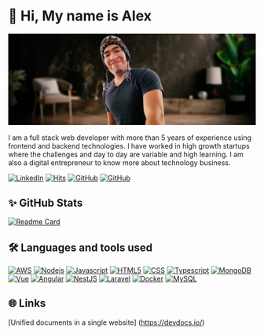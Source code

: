 # 👋 Hi, My name is Alex

[![avatar](assets/profile_background.jpg)](https://github.com/alexchristianqr)

I am a full stack web developer with more than 5 years of experience using frontend and backend technologies. I have
worked in high growth startups where the challenges and day to day are variable and high learning. I am also a digital
entrepreneur to know more about technology business.

[![LinkedIn](https://img.shields.io/badge/LinkedIn-0077B5?logo=linkedin&logoColor=white)](https://www.linkedin.com/in/alexchristianqr/)
[![Hits](https://hits.seeyoufarm.com/api/count/incr/badge.svg?url=https%3A%2F%2Fgithub.com%2Falexchristianqr%2Fhit-counter&count_bg=%230374B5&title_bg=%235D5D5D&icon=&icon_color=%23E7E7E7&title=visit&edge_flat=false)](https://hits.seeyoufarm.com)
[![GitHub](https://img.shields.io/github/followers/alexchristianqr?label=followers)](https://github.com/alexchristianqr?tab=followers)
[![GitHub](https://img.shields.io/github/stars/alexchristianqr)](https://github.com/alexchristianqr?tab=stars)

## ✨ GitHub Stats

[![Readme Card](https://github-readme-stats.vercel.app/api?username=alexchristianqr&show_icons=true&theme=vue-dark)](https://github.com/alexchristianqr)

## 🛠️ Languages and tools used

[![AWS](https://img.shields.io/badge/-Amazon_Web_Services-black?style=flat-square&logo=Amazon)](https://aws.amazon.com/es/)
[![Nodejs](https://img.shields.io/badge/-Nodejs-black?style=flat-square&logo=node.js)](https://nodejs.org/es/)
[![Javascript](https://img.shields.io/badge/-JavaScript-black?style=flat-square&logo=javascript)](https://devdocs.io/javascript/)
[![HTML5](https://img.shields.io/badge/-Html5-black?style=flat-square&logo=html5)](https://devdocs.io/html/)
[![CSS](https://img.shields.io/badge/-CSS-black?style=flat-square&logo=css3)](https://devdocs.io/css/)
[![Typescript](https://img.shields.io/badge/-Typescript-black?style=flat-square&logo=typescript)](https://devdocs.io/typescript/)
[![MongoDB](https://img.shields.io/badge/-MongoDB-black?style=flat-square&logo=mongodb)](https://www.mongodb.com/)
[![Vue](https://img.shields.io/badge/-Vue-black?style=flat-square&logo=vue.js)](https://vuejs.org/)
[![Angular](https://img.shields.io/badge/-Angular-black?style=flat-square&logo=angular&logoColor=dd0031)](https://angular.io/)
[![NestJS](https://img.shields.io/badge/-NestJS-black?style=flat-square&logo=nestjs&logoColor=ea2845)](https://nestjs.com/)
[![Laravel](https://img.shields.io/badge/-Laravel-black?style=flat-square&logo=laravel)](https://laravel.com/)
[![Docker](https://img.shields.io/badge/-Docker-black?style=flat-square&logo=Docker)](https://www.docker.com/)
[![MySQL](https://img.shields.io/badge/-MySql-black?style=flat-square&logo=mysql)](https://www.mysql.com/)

## 🌐 Links

[Unified documents in a single website] (https://devdocs.io/)
